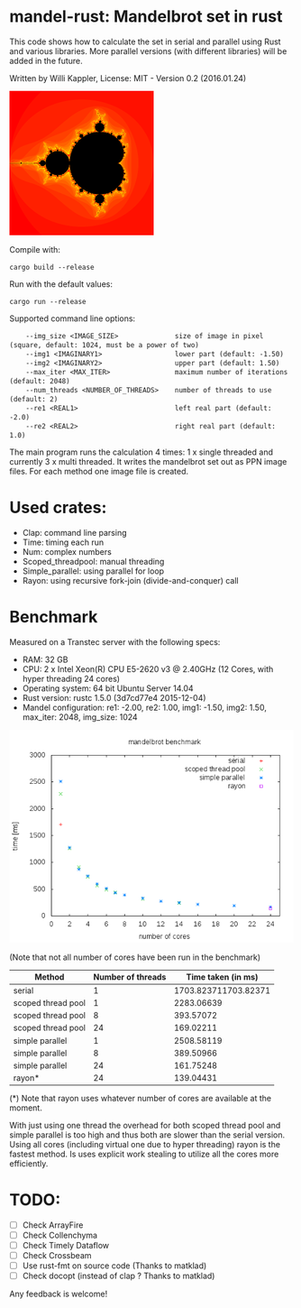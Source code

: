 # mandel-rust: Mandelbrot set in rust

This code shows how to calculate the set in serial and parallel using Rust and various libraries.
More parallel versions (with different libraries) will be added in the future.

Written by Willi Kappler, License: MIT - Version 0.2 (2016.01.24)

![mandelbrot set](mandel.png)


Compile with:

    cargo build --release

Run with the default values:

    cargo run --release

Supported command line options:

        --img_size <IMAGE_SIZE>              size of image in pixel (square, default: 1024, must be a power of two)
        --img1 <IMAGINARY1>                  lower part (default: -1.50)
        --img2 <IMAGINARY2>                  upper part (default: 1.50)
        --max_iter <MAX_ITER>                maximum number of iterations (default: 2048)
        --num_threads <NUMBER_OF_THREADS>    number of threads to use (default: 2)
        --re1 <REAL1>                        left real part (default: -2.0)
        --re2 <REAL2>                        right real part (default: 1.0)

The main program runs the calculation 4 times: 1 x single threaded and currently 3 x multi threaded.
It writes the mandelbrot set out as PPN image files. For each method one image file is created.

# Used crates:
- Clap: command line parsing
- Time: timing each run
- Num: complex numbers
- Scoped_threadpool: manual threading
- Simple_parallel: using parallel for loop
- Rayon: using recursive fork-join (divide-and-conquer) call

# Benchmark
Measured on a Transtec server with the following specs:
- RAM: 32 GB
- CPU: 2 x Intel Xeon(R) CPU E5-2620 v3 @ 2.40GHz (12 Cores, with hyper threading 24 cores)
- Operating system: 64 bit Ubuntu Server 14.04
- Rust version: rustc 1.5.0 (3d7cd77e4 2015-12-04)
- Mandel configuration: re1: -2.00, re2: 1.00, img1: -1.50, img2: 1.50, max_iter: 2048, img_size: 1024


![mandelbrot benchmark plot](plot/mandel_bench.png)


(Note that not all number of cores have been run in the benchmark)


Method | Number of threads | Time taken (in ms)
-------|-------------------|------------------------
serial | 1 | 1703.823711703.82371
scoped thread pool | 1 | 2283.06639
scoped thread pool | 8 | 393.57072
scoped thread pool | 24 | 169.02211
simple parallel | 1 | 2508.58119
simple parallel | 8 | 389.50966
simple parallel | 24 | 161.75248
rayon* | 24 | 139.04431

(*) Note that rayon uses whatever number of cores are available at the moment.

With just using one thread the overhead for both scoped thread pool and simple parallel is too high and thus both are slower than the serial version.
Using all cores (including virtual one due to hyper threading) rayon is the fastest method. Is uses explicit work stealing to utilize all the cores more efficiently.

# TODO:
- [ ] Check ArrayFire
- [ ] Check Collenchyma
- [ ] Check Timely Dataflow
- [ ] Check Crossbeam
- [ ] Use rust-fmt on source code (Thanks to matklad)
- [ ] Check docopt (instead of clap ? Thanks to matklad)

Any feedback is welcome!
